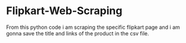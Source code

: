 # Flipkart-Web-Scraping
From this python code i am scraping the specific flipkart page and i am gonna save the title and links of the product in the csv file.
